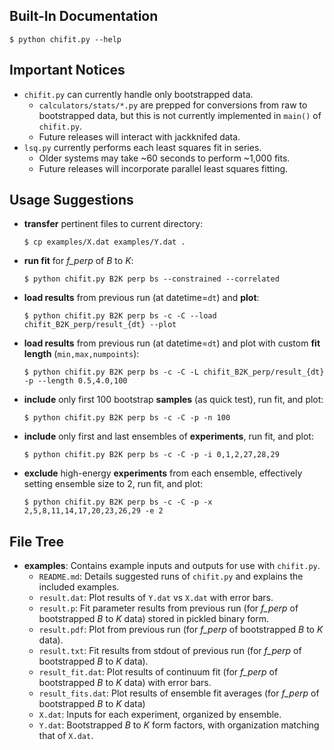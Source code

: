 <!---
  Created by Zechariah Gelzer (University of Iowa) on 2015-03-30.
  Copyright (C) 2015 Zechariah Gelzer.
 
  This program is free software: you can redistribute it and/or modify it under
  the terms of the GNU General Public License as published by the Free Software
  Foundation, either version 3 of the License, or any later version (see
  <http://www.gnu.org/licenses/>).
 
  This program is distributed in the hope that it will be useful, but WITHOUT
  ANY WARRANTY; without even the implied warranty of MERCHANTABILITY or FITNESS
  FOR A PARTICULAR PURPOSE. See the GNU General Public License for more details.
-->

Built-In Documentation
----------------------

    $ python chifit.py --help

Important Notices
-----------------

+ `chifit.py` can currently handle only bootstrapped data.
  + `calculators/stats/*.py` are prepped for conversions from raw to
    bootstrapped data, but this is not currently implemented in `main()` of
    `chifit.py`.
  + Future releases will interact with jackknifed data.
+ `lsq.py` currently performs each least squares fit in series.
  + Older systems may take ~60 seconds to perform ~1,000 fits.
  + Future releases will incorporate parallel least squares fitting.

Usage Suggestions
-----------------

+ **transfer** pertinent files to current directory:
    ```
    $ cp examples/X.dat examples/Y.dat .
    ```

+ **run fit** for *f_perp* of *B* to *K*:
    ```
    $ python chifit.py B2K perp bs --constrained --correlated
    ```

+ **load results** from previous run (at datetime=`dt`) and **plot**:
    ```
    $ python chifit.py B2K perp bs -c -C --load chifit_B2K_perp/result_{dt} --plot
    ```

+ **load results** from previous run (at datetime=`dt`) and plot with custom
**fit length** (`min,max,numpoints`):
    ```
    $ python chifit.py B2K perp bs -c -C -L chifit_B2K_perp/result_{dt} -p --length 0.5,4.0,100
    ```

+ **include** only first 100 bootstrap **samples** (as quick test), run fit,
and plot:
    ```
    $ python chifit.py B2K perp bs -c -C -p -n 100
    ```

+ **include** only first and last ensembles of **experiments**, run fit, and
plot:
    ```
    $ python chifit.py B2K perp bs -c -C -p -i 0,1,2,27,28,29
    ```

+ **exclude** high-energy **experiments** from each ensemble, effectively
setting ensemble size to 2, run fit, and plot:
    ```
    $ python chifit.py B2K perp bs -c -C -p -x 2,5,8,11,14,17,20,23,26,29 -e 2
    ```

File Tree
---------

+ **examples**: Contains example inputs and outputs for use with `chifit.py`.
  + `README.md`: Details suggested runs of `chifit.py` and explains the
    included examples.
  + `result.dat`: Plot results of `Y.dat` vs `X.dat` with error bars.
  + `result.p`: Fit parameter results from previous run (for *f_perp* of
    bootstrapped *B* to *K* data) stored in pickled binary form.
  + `result.pdf`: Plot from previous run (for *f_perp* of bootstrapped *B* to
    *K* data).
  + `result.txt`: Fit results from stdout of previous run (for *f_perp* of
    bootstrapped *B* to *K* data).
  + `result_fit.dat`: Plot results of continuum fit (for *f_perp* of
    bootstrapped *B* to *K* data) with error bars.
  + `result_fits.dat`: Plot results of ensemble fit averages (for *f_perp* of
    bootstrapped *B* to *K* data)
  + `X.dat`: Inputs for each experiment, organized by ensemble.
  + `Y.dat`: Bootstrapped *B* to *K* form factors, with organization matching
    that of `X.dat`.
